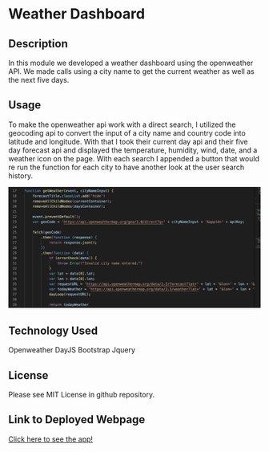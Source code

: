 # Weather Dashboard

## Description

In this module we developed a weather dashboard using the openweather API. We made calls using a city name to get the current weather as well as the next five days. 

## Usage

To make the openweather api work with a direct search, I utilized the geocoding api to convert the input of a city name and country code into latitude and longitude. With that I took their current day api and their five day forecast api and displayed the temperature, humidity, wind, date, and a weather icon on the page. With each search I appended a button that would re run the function for each city to have another look at the user search history. 

![screenshot of geocode](./assets/images/geocode.png)

## Technology Used

Openweather
DayJS
Bootstrap
Jquery

## License

Please see MIT License in github repository.

## Link to Deployed Webpage

[Click here to see the app!](https://msaylorphila.github.io/msaylor-weatherapp-mod06/)

